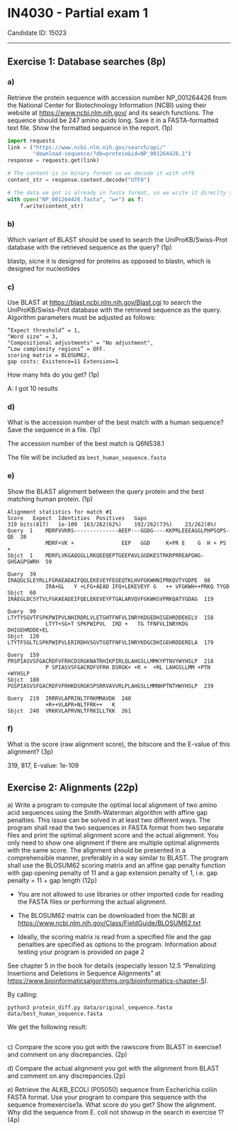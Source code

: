 # IN4030 - Partial exam 1  
Candidate ID: 15023  

***  


## Exercise 1: Database searches (8p)

### a)
Retrieve the protein sequence with accession number NP_001264426 from the National Center for
Biotechnology Information (NCBI) using their website at https://www.ncbi.nlm.nih.gov/ and its search
functions. The sequence should be 247 amino acids long. Save it in a FASTA-formatted text file. Show the
formatted sequence in the report. (1p)  


```python
import requests
link = ("https://www.ncbi.nlm.nih.gov/search/api/"
        "download-sequence/?db=protein&id=NP_001264426.1")
response = requests.get(link)

# The content is in binary format so we decode it with utf8
content_str = response.content.decode("UTF8")

# The data we got is already in fasta format, so we write it direclty to a fasta file
with open("NP_001264426.fasta", "w+") as f:
    f.write(content_str)

```

### b)
Which variant of BLAST should be used to search the UniProKB/Swiss-Prot database with the retrieved
sequence as the query? (1p)  

blastp, sicne it is designed for proteins as opposed to blastn, which is designed for nucleotides  

### c)
Use BLAST at https://blast.ncbi.nlm.nih.gov/Blast.cgi to search the UniProKB/Swiss-Prot database with the
retrieved sequence as the query. Algorithm parameters must be adjusted as follows:
```
“Expect threshold” = 1,
"Word size" = 3,
"Compositional adjustments" = "No adjustment",
“Low complexity regions” = OFF.
scoring matrix = BLOSUM62,
gap costs: Existence=11 Extension=1
```
How many
hits do you get? (1p)  

A: I got 10 results


### d)
What is the accession number of the best match with a human sequence? Save the sequence in a file. (1p)  

The accession number of the best match is Q6NS38.1

The file will be included as `best_human_sequence.fasta`  

### e)

Show the BLAST alignment between the query protein and the best matching human protein. (1p)  

```
Alignment statistics for match #1
Score	Expect	Identities	Positives	Gaps
319 bits(817)	1e-109	163/262(62%)	192/262(73%)	23/262(8%)
Query  1    MDRFVVKRS--------------AEEP---GGDG----KKPRLEEEAGGLPHPSQPS-QE  38
            MDRF+VK +               EEP   GGD     K+PR E    G  H + PS +
Sbjct  1    MDRFLVKGAQGGLLRKQEEQEPTGEEPAVLGGDKESTRKRPRREAPGNG-GHSAGPSWRH  59

Query  39   IRAQGLSLEYRLLFGRAEADAIFQQLEKEVEYFEGEQTKLHVFGKWHNIPRKQVTYGDPE  98
            IRA+GL   Y +LFG+AEAD IFQ+LEKEVEYF G   ++ VFGKWH++PRKQ TYGD  
Sbjct  60   IRAEGLDCSYTVLFGKAEADEIFQELEKEVEYFTGALARVQVFGKWHSVPRKQATYGDAG  119

Query  99   LTYTYSGVTFSPKPWIPVLNHIRDRLVLETGHTFNFVLINRYKDGEDHIGEHRDDEKELV  158
            LTYT+SG+T SPKPWIPVL  IRD +   TG TFNFVLINRYKDG DHIGEHRDDE+EL
Sbjct  120  LTYTFSGLTLSPKPWIPVLERIRDHVSGVTGQTFNFVLINRYKDGCDHIGEHRDDERELA  179

Query  159  PRSPIASVSFGACRDFVFRHCDSRGKNATRHIKPIRLQLAHGSLLMMKYPTNVYWYHSLP  218
            P SPIASVSFGACRDFVFRH DSRGK+ +R +  +RL LAHGSLLMM +PTN +WYHSLP
Sbjct  180  PGSPIASVSFGACRDFVFRHKDSRGKSPSRRVAVVRLPLAHGSLLMMNHPTNTHWYHSLP  239

Query  219  IRRRVLAPRINLTFRKMMAVDK  240
            +R++VLAPR+NLTFRK++   K
Sbjct  240  VRKKVLAPRVNLTFRKILLTKK  261
```

### f)  
What is the score (raw alignment score), the bitscore and the E-value of this alignment? (3p)  

319, 817, E-value: 1e-109

## Exercise 2: Alignments (22p)

a) Write a program to compute the optimal local alignment of two amino acid sequences using the Smith-Waterman algorithm with affine gap penalties. This issue can be solved in at least two different ways. The program shall read
the two sequences in FASTA format from two separate files and print the optimal alignment score and the
actual alignment. You only need to show one alignment if there are multiple optimal alignments with the same
score. The alignment should be presented in a comprehensible manner, preferably in a way similar to BLAST.
The program shall use the BLOSUM62 scoring matrix and an affine gap penalty function with gap opening
penalty of 11 and a gap extension penalty of 1, i.e. gap penalty = 11 + gap length (12p)  

* You are not allowed to use libraries or other imported code for reading the FASTA files or performing the actual alignment.

* The BLOSUM62 matrix can be downloaded from the NCBI at https://www.ncbi.nlm.nih.gov/Class/FieldGuide/BLOSUM62.txt  

* Ideally, the scoring matrix is read from a specified file and the gap penalties are specified as options to the program. Information about testing your program is provided on page 2

See
chapter 5 in the book for details (especially lesson 12.5 “Penalizing Insertions and Deletions in Sequence
Alignments” at https://www.bioinformaticsalgorithms.org/bioinformatics-chapter-5).


By calling:  
```console
python3 protein_diff.py data/original_sequence.fasta data/best_human_sequence.fasta  
```

We get the following result:  

```

```


c) Compare the score you got with the rawscore from BLAST in exercise1 and comment on any discrepancies. (2p)

d) Compare the actual alignment you got with the alignment from BLAST and comment on any discrepancies.(2p)

e) Retrieve the ALKB_ECOLI (P05050) sequence from Escherichia coliin FASTA format. Use your program to compare this sequence with the sequence fromexercise1a. What score do you get? Show the alignment. Why did the sequence from E. coli not showup in the search in exercise 1? (4p)
